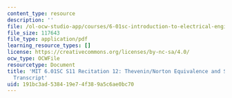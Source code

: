 ```yaml
---
content_type: resource
description: ''
file: /ol-ocw-studio-app/courses/6-01sc-introduction-to-electrical-engineering-and-computer-science-i-spring-2011/191bc3ad538419e74f389a5c6ae0bc70_MIT6_01SC_rec12_300k.pdf
file_size: 117643
file_type: application/pdf
learning_resource_types: []
license: https://creativecommons.org/licenses/by-nc-sa/4.0/
ocw_type: OCWFile
resourcetype: Document
title: 'MIT 6.01SC S11 Recitation 12: Thevenin/Norton Equivalence and Superposition
  Transcript'
uid: 191bc3ad-5384-19e7-4f38-9a5c6ae0bc70
---
```

